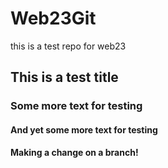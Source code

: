 # Web23Git
this is a test repo for web23 

## This is a test title

### Some more text for testing

#### And yet some more text for testing 

#### Making a change on a branch!